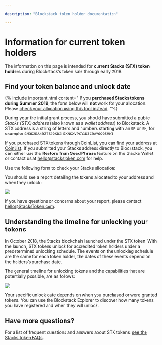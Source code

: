 ```yaml
---

description: "Blockstack token holder documentation"

---
```

# Information for current token holders

The information on this page is intended for **current Stacks (STX) token holders** during Blockstack’s token sale through early 2018.


## Find your token balance and unlock date

{% include important.html content=" If you <strong>purchased Stacks tokens during Summer 2019</strong>, the form below will <strong>not</strong> work for your allocation. Please <a href='https://explorer.blockstack.org/verifier' target='_blank'>check your allocation using this tool instead</a>. "%}

During your the initial grant process, you should have submitted a public *Stacks (STX) address* (also known as a *wallet address*) to Blockstack. A STX address is a string of letters and numbers starting with an `SP` or `SM`, for example: `SM3KJBA4RZ7Z20KD2HBXNSXVPCR1D3CRAV6Q05MKT`

If you purchased STX tokens through CoinList, you can find your address at
[CoinList](https://coinlist.co/distributions). If you submitted your Stacks
address directly to Blockstack, you can either use the **Restore from Seed
Phrase** feature on the Stacks Wallet or contact us at <hello@stackstoken.com> for
help.

Use the following form to check your Stacks allocation:
<!-- TODO: make work with react -->
<!-- <div class="uk-background-secondary uk-padding uk-panel"> -->


<!-- <script> -->
<!-- function process() -->
<!-- { -->
<!-- var url="https://explorer.blockstack.org/address/stacks/" + document.getElementById("url").value; -->
<!-- location.href=url; -->
<!-- return false; -->
<!-- } -->
<!-- </script> -->

<!-- <form class="uk-form-horizontal" onSubmit="return process();" autocomplete="off"> -->
<!--  <div> -->
<!-- <input style="background: #fff !important;" class="uk-input" type="text" name="url" id="url" placeholder="Enter public Stacks Wallet address"> -->
<!-- <input class="uk-button uk-button-default uk-form-width-medium uk-align-center" type="submit" value="Check allocation"> -->
<!-- </div> -->
<!-- </form> -->
<!-- </div> -->

You should see a report detailing the tokens allocated to your address and when they unlock:

![](images/unlocking-address.png)

If you have questions or concerns about your report, please contact <hello@StacksToken.com>.


## Understanding the timeline for unlocking your tokens

In October 2018, the Stacks blockchain launched under the STX token. With the
launch, STX tokens unlock for accredited token holders under a predetermined
unlocking schedule. The events on the unlocking schedule are the same for each
token holder, the dates of these events depend on the holders’s purchase date.

The general timeline for unlocking tokens and the capabilities that are
potentially possible, are as follows:


![](images/unlocking.png)

Your specific unlock date depends on when you purchased or were granted tokens.
You can use the Blockstack Explorer to discover how many tokens you have
registered and when they will unlock.

## Have more questions?

For a list of frequent questions and answers about STX tokens, [see the Stacks token FAQs](https://docs.blockstack.org/faqs/allfaqs#stacks-token-questions).
